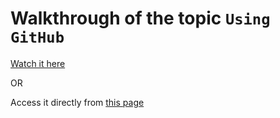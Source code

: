 # Walkthrough of the topic `Using GitHub`

[Watch it here](https://www.canva.com/design/DAE2BX_E-wo/3kd4CefKzauksXBcxNCIvA/view?utm_content=DAE2BX_E-wo&utm_campaign=designshare&utm_medium=link&utm_source=sharebutton)

OR 

Access it directly from [this page]()
